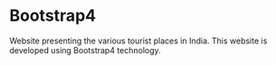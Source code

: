 # Bootstrap4
Website presenting the various tourist places in India.
This website is developed using Bootstrap4 technology.
